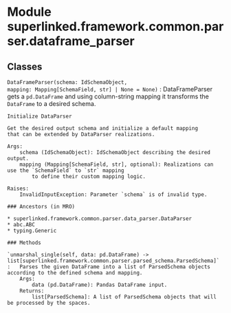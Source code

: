 Module superlinked.framework.common.parser.dataframe_parser
===========================================================

Classes
-------

`DataFrameParser(schema: IdSchemaObject, mapping: Mapping[SchemaField, str] | None = None)`
:   DataFrameParser gets a `pd.DataFrame` and using column-string mapping
    it transforms the `DataFrame` to a desired schema.
    
    Initialize DataParser
    
    Get the desired output schema and initialize a default mapping
    that can be extended by DataParser realizations.
    
    Args:
        schema (IdSchemaObject): IdSchemaObject describing the desired output.
        mapping (Mapping[SchemaField, str], optional): Realizations can use the `SchemaField` to `str` mapping
            to define their custom mapping logic.
    
    Raises:
        InvalidInputException: Parameter `schema` is of invalid type.

    ### Ancestors (in MRO)

    * superlinked.framework.common.parser.data_parser.DataParser
    * abc.ABC
    * typing.Generic

    ### Methods

    `unmarshal_single(self, data: pd.DataFrame) ‑> list[superlinked.framework.common.parser.parsed_schema.ParsedSchema]`
    :   Parses the given DataFrame into a list of ParsedSchema objects according to the defined schema and mapping.
        Args:
            data (pd.DataFrame): Pandas DataFrame input.
        Returns:
            list[ParsedSchema]: A list of ParsedSchema objects that will be processed by the spaces.